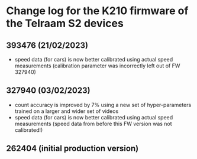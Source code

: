 # Change log for the K210 firmware of the Telraam S2 devices

## 393476 (21/02/2023)
- speed data (for cars) is now better calibrated using actual speed measurements (calibration parameter was incorrectly left out of FW 327940)

## 327940 (03/02/2023)
- count accuracy is improved by 7% using a new set of hyper-parameters trained on a larger and wider set of videos
- speed data (for cars) is now better calibrated using actual speed measurements (speed data from before this FW version was not calibrated!)

## 262404 (initial production version)

